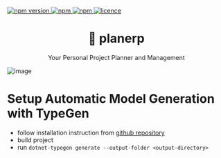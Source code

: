 <p >
  <a href="">
    <img alt="npm version" src="https://badgen.net/github/commits/ahsanu123/planerp/">
  </a>
  <a href="">
    <img alt="npm" src="https://badgen.net/github/contributors/ahsanu123/planerp/">
  </a>
  <a href="">
    <img alt="npm" src="https://badgen.net/github/branches/ahsanu123/planerp/">
  </a>
  <a href="https://github.com/ahsanu123/erpPlanner/blob/main/LICENSE">
    <img alt="licence" src="https://badgen.net/github/license/ahsanu123/planerp/">
  </a>
</p>

 
<h1 align="center">🥑 planerp </h1>
<p align="center">Your Personal Project Planner and Management 
  
![image](https://github.com/user-attachments/assets/c1f9dc80-fe5c-4c16-bbd0-f2e6ff2e0a0e)
 
# Setup Automatic Model Generation with TypeGen

- follow installation instruction from [github repository](https://github.com/jburzynski/TypeGen)
- build project 
- run `dotnet-typegen generate --output-folder <output-directory>`

